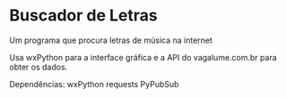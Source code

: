 # Buscador de Letras
Um programa que procura letras de música na internet

Usa wxPython para a interface gráfica e a API do vagalume.com.br para obter
os dados.

Dependências:
	wxPython
	requests
	PyPubSub
